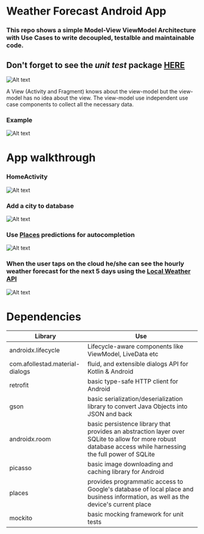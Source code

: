 # Weather Forecast Android App

### This repo shows a simple Model-View ViewModel Architecture with Use Cases to write decoupled, testalble and maintainable code.
## Don't forget to see the *unit test* package [HERE](https://github.com/domgeorg/weather_forecast/tree/master/app/src/test/java/gr/georgiopoulos/weather_forecast)

![Alt text](https://github.com/domgeorg/weather_forecast/blob/master/images/architecture.png "Architecture")

A View (Activity and Fragment) knows about the view-model but the view-model has no idea about the view. The view-model use independent use case components to collect all the necessary data.

### Example
![Alt text](https://github.com/domgeorg/weather_forecast/blob/master/images/specific_architecture.png)

# App walkthrough

### HomeActivity
![Alt text](https://github.com/domgeorg/weather_forecast/blob/master/images/HomeActivity%20screen.png)

### Add a city to database
![Alt text](https://github.com/domgeorg/weather_forecast/blob/master/images/add_city.png)

### Use [Places](https://developers.google.com/maps/documentation/places/web-service/overview) predictions for autocompletion
![Alt text](https://github.com/domgeorg/weather_forecast/blob/master/images/places_predictions.png)

### When the user taps on the cloud he/she can see the hourly weather forecast for the next 5 days using the [Local Weather API](https://www.worldweatheronline.com/developer/api/docs/local-city-town-weather-api.aspx)
![Alt text](https://github.com/domgeorg/weather_forecast/blob/master/images/weather_forecast.png)

# Dependencies

Library|Use
-------|----
androidx.lifecycle|Lifecycle-aware components like ViewModel, LiveData etc
com.afollestad.material-dialogs|fluid, and extensible dialogs API for Kotlin & Android
retrofit|basic type-safe HTTP client for Android
gson|basic serialization/deserialization library to convert Java Objects into JSON and back
androidx.room|basic persistence library that provides an abstraction layer over SQLite to allow for more robust database access while harnessing the full power of SQLite
picasso|basic image downloading and caching library for Android
places|provides programmatic access to Google's database of local place and business information, as well as the device's current place
mockito|basic mocking framework for unit tests
 
